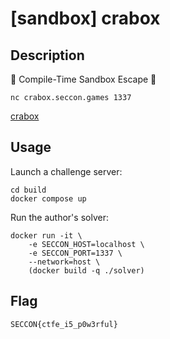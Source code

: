 # [sandbox] crabox

## Description

🦀 Compile-Time Sandbox Escape 🦀

```
nc crabox.seccon.games 1337
```

[crabox](files/crabox)

## Usage

Launch a challenge server:

```
cd build
docker compose up
```

Run the author's solver:

```
docker run -it \
    -e SECCON_HOST=localhost \
    -e SECCON_PORT=1337 \
    --network=host \
    (docker build -q ./solver)
```

## Flag

```
SECCON{ctfe_i5_p0w3rful}
```
